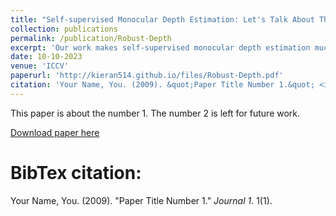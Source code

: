 ```yaml
---
title: "Self-supervised Monocular Depth Estimation: Let's Talk About The Weather (Robust-Depth)"
collection: publications
permalink: /publication/Robust-Depth
excerpt: 'Our work makes self-supervised monocular depth estimation much more robust to changes in weather, time of day and image degradation.'
date: 10-10-2023
venue: 'ICCV'
paperurl: 'http://kieran514.github.io/files/Robust-Depth.pdf'
citation: 'Your Name, You. (2009). &quot;Paper Title Number 1.&quot; <i>Journal 1</i>. 1(1).'
---
```

This paper is about the number 1. The number 2 is left for future work.

[Download paper here](http://kieran514.github.io/files/Robust-Depth.pdf)

BibTex citation: 
====
Your Name, You. (2009). "Paper Title Number 1." <i>Journal 1</i>. 1(1).
